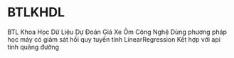 # BTLKHDL
BTL Khoa Học Dữ Liệu Dự Đoán Giá Xe Ôm Công Nghệ
Dùng phương pháp học máy có giám sát hồi quy tuyến tính LinearRegression
Kết hợp với api tính quãng đường 
